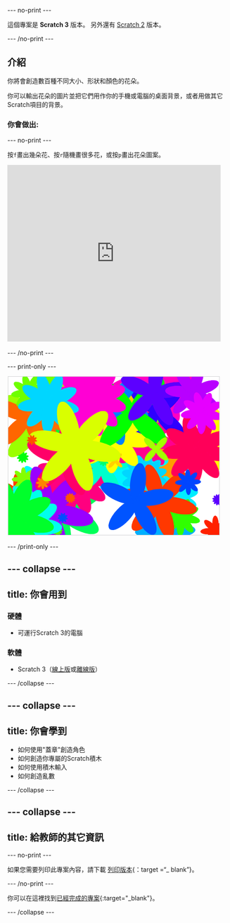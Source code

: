 \--- no-print \---

這個專案是 **Scratch 3** 版本。 另外還有 [Scratch 2](https://projects.raspberrypi.org/en/projects/flower-generator-scratch2) 版本。

\--- /no-print \---

## 介紹

你將會創造數百種不同大小、形狀和顏色的花朵。

你可以輸出花朵的圖片並把它們用作你的手機或電腦的桌面背景，或者用做其它Scratch項目的背景。

### 你會做出:

\--- no-print \---

按` f `畫出幾朵花、按` r `隨機畫很多花，或按` p `畫出花朵圖案。

<div class="scratch-preview">
  <iframe allowtransparency="true" width="485" height="402" src="https://scratch.mit.edu/projects/embed/253355932/?autostart=false" frameborder="0" scrolling="no"></iframe>
</div>

\--- /no-print \---

\--- print-only \---

![隨機花朵](images/flower-random.png)

\--- /print-only \---

## \--- collapse \---

## title: 你會用到

### 硬體

+ 可運行Scratch 3的電腦

### 軟體

+ Scratch 3（[線上版](https://rpf.io/scratch-on)或[離線版](https://rpf.io/scratch-off)）

\--- /collapse \---

## \--- collapse \---

## title: 你會學到

+ 如何使用"蓋章"創造角色 
+ 如何創造你專屬的Scratch積木
+ 如何使用積木輸入 
+ 如何創造亂數 

\--- /collapse \---

## \--- collapse \---

## title: 給教師的其它資訊

\--- no-print \---

如果您需要列印此專案內容，請下載 [列印版本](https://projects.raspberrypi.org/en/projects/flower-generator/print){：target =“_ blank”}。

\--- /no-print \---

你可以在這裡找到[已經完成的專案](http://rpf.io/p/en/flower-generator-get){:target="_blank"}。

\--- /collapse \---